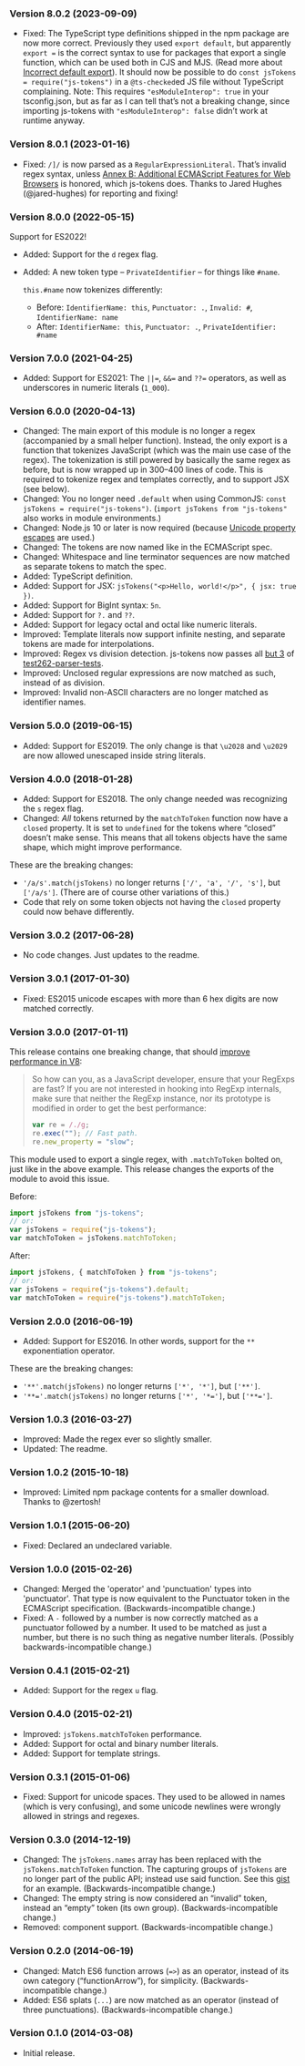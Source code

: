 ### Version 8.0.2 (2023-09-09)

- Fixed: The TypeScript type definitions shipped in the npm package are now more correct. Previously they used `export default`, but apparently `export =` is the correct syntax to use for packages that export a single function, which can be used both in CJS and MJS. (Read more about [Incorrect default export]). It should now be possible to do `const jsTokens = require("js-tokens")` in a `@ts-checked`ed JS file without TypeScript complaining. Note: This requires `"esModuleInterop": true` in your tsconfig.json, but as far as I can tell that’s not a breaking change, since importing js-tokens with `"esModuleInterop": false` didn’t work at runtime anyway.

### Version 8.0.1 (2023-01-16)

- Fixed: `/]/` is now parsed as a `RegularExpressionLiteral`. That’s invalid regex syntax, unless [Annex B: Additional ECMAScript Features for Web Browsers][annexb] is honored, which js-tokens does. Thanks to Jared Hughes (@jared-hughes) for reporting and fixing!

### Version 8.0.0 (2022-05-15)

Support for ES2022!

- Added: Support for the `d` regex flag.

- Added: A new token type – `PrivateIdentifier` – for things like `#name`.

  `this.#name` now tokenizes differently:

  - Before: `IdentifierName: this`, `Punctuator: .`, `Invalid: #`, `IdentifierName: name`
  - After: `IdentifierName: this`, `Punctuator: .`, `PrivateIdentifier: #name`

### Version 7.0.0 (2021-04-25)

- Added: Support for ES2021: The `||=`, `&&=` and `??=` operators, as well as underscores in numeric literals (`1_000`).

### Version 6.0.0 (2020-04-13)

- Changed: The main export of this module is no longer a regex (accompanied by a small helper function). Instead, the only export is a function that tokenizes JavaScript (which was the main use case of the regex). The tokenization is still powered by basically the same regex as before, but is now wrapped up in 300–400 lines of code. This is required to tokenize regex and templates correctly, and to support JSX (see below).
- Changed: You no longer need `.default` when using CommonJS: `const jsTokens = require("js-tokens")`. (`import jsTokens from "js-tokens"` also works in module environments.)
- Changed: Node.js 10 or later is now required (because [Unicode property escapes] are used.)
- Changed: The tokens are now named like in the ECMAScript spec.
- Changed: Whitespace and line terminator sequences are now matched as separate tokens to match the spec.
- Added: TypeScript definition.
- Added: Support for JSX: `jsTokens("<p>Hello, world!</p>", { jsx: true })`.
- Added: Support for BigInt syntax: `5n`.
- Added: Support for `?.` and `??`.
- Added: Support for legacy octal and octal like numeric literals.
- Improved: Template literals now support infinite nesting, and separate tokens are made for interpolations.
- Improved: Regex vs division detection. js-tokens now passes all [but 3][edge-cases] of [test262-parser-tests].
- Improved: Unclosed regular expressions are now matched as such, instead of as division.
- Improved: Invalid non-ASCII characters are no longer matched as identifier names.

### Version 5.0.0 (2019-06-15)

- Added: Support for ES2019. The only change is that `\u2028` and `\u2029` are now allowed unescaped inside string literals.

### Version 4.0.0 (2018-01-28)

- Added: Support for ES2018. The only change needed was recognizing the `s` regex flag.
- Changed: _All_ tokens returned by the `matchToToken` function now have a `closed` property. It is set to `undefined` for the tokens where “closed” doesn’t make sense. This means that all tokens objects have the same shape, which might improve performance.

These are the breaking changes:

- `'/a/s'.match(jsTokens)` no longer returns `['/', 'a', '/', 's']`, but `['/a/s']`. (There are of course other variations of this.)
- Code that rely on some token objects not having the `closed` property could now behave differently.

### Version 3.0.2 (2017-06-28)

- No code changes. Just updates to the readme.

### Version 3.0.1 (2017-01-30)

- Fixed: ES2015 unicode escapes with more than 6 hex digits are now matched correctly.

### Version 3.0.0 (2017-01-11)

This release contains one breaking change, that should [improve performance in V8][v8-perf]:

> So how can you, as a JavaScript developer, ensure that your RegExps are fast? If you are not interested in hooking into RegExp internals, make sure that neither the RegExp instance, nor its prototype is modified in order to get the best performance:
>
> ```js
> var re = /./g;
> re.exec(""); // Fast path.
> re.new_property = "slow";
> ```

This module used to export a single regex, with `.matchToToken` bolted on, just like in the above example. This release changes the exports of the module to avoid this issue.

Before:

```js
import jsTokens from "js-tokens";
// or:
var jsTokens = require("js-tokens");
var matchToToken = jsTokens.matchToToken;
```

After:

```js
import jsTokens, { matchToToken } from "js-tokens";
// or:
var jsTokens = require("js-tokens").default;
var matchToToken = require("js-tokens").matchToToken;
```

[v8-perf]: http://v8project.blogspot.se/2017/01/speeding-up-v8-regular-expressions.html

### Version 2.0.0 (2016-06-19)

- Added: Support for ES2016. In other words, support for the `**` exponentiation operator.

These are the breaking changes:

- `'**'.match(jsTokens)` no longer returns `['*', '*']`, but `['**']`.
- `'**='.match(jsTokens)` no longer returns `['*', '*=']`, but `['**=']`.

### Version 1.0.3 (2016-03-27)

- Improved: Made the regex ever so slightly smaller.
- Updated: The readme.

### Version 1.0.2 (2015-10-18)

- Improved: Limited npm package contents for a smaller download. Thanks to @zertosh!

### Version 1.0.1 (2015-06-20)

- Fixed: Declared an undeclared variable.

### Version 1.0.0 (2015-02-26)

- Changed: Merged the 'operator' and 'punctuation' types into 'punctuator'. That type is now equivalent to the Punctuator token in the ECMAScript specification. (Backwards-incompatible change.)
- Fixed: A `-` followed by a number is now correctly matched as a punctuator followed by a number. It used to be matched as just a number, but there is no such thing as negative number literals. (Possibly backwards-incompatible change.)

### Version 0.4.1 (2015-02-21)

- Added: Support for the regex `u` flag.

### Version 0.4.0 (2015-02-21)

- Improved: `jsTokens.matchToToken` performance.
- Added: Support for octal and binary number literals.
- Added: Support for template strings.

### Version 0.3.1 (2015-01-06)

- Fixed: Support for unicode spaces. They used to be allowed in names (which is very confusing), and some unicode newlines were wrongly allowed in strings and regexes.

### Version 0.3.0 (2014-12-19)

- Changed: The `jsTokens.names` array has been replaced with the `jsTokens.matchToToken` function. The capturing groups of `jsTokens` are no longer part of the public API; instead use said function. See this [gist] for an example. (Backwards-incompatible change.)
- Changed: The empty string is now considered an “invalid” token, instead an “empty” token (its own group). (Backwards-incompatible change.)
- Removed: component support. (Backwards-incompatible change.)

[gist]: https://gist.github.com/lydell/be49dbf80c382c473004

### Version 0.2.0 (2014-06-19)

- Changed: Match ES6 function arrows (`=>`) as an operator, instead of its own category (“functionArrow”), for simplicity. (Backwards-incompatible change.)
- Added: ES6 splats (`...`) are now matched as an operator (instead of three punctuations). (Backwards-incompatible change.)

### Version 0.1.0 (2014-03-08)

- Initial release.

[annexb]: https://tc39.es/ecma262/#sec-additional-ecmascript-features-for-web-browsers
[edge-cases]: https://github.com/lydell/js-tokens/blob/0db8dbbfad9aa2ed1c94370c9632ce682c224bf8/README.md#known-errors
[incorrect default export]: https://github.com/arethetypeswrong/arethetypeswrong.github.io/blob/4706e9a84892be17888bb01a4d85c0bfed3230c2/docs/problems/FalseExportDefault.md
[test262-parser-tests]: https://github.com/tc39/test262-parser-tests
[unicode property escapes]: https://developer.mozilla.org/en-US/docs/Web/JavaScript/Guide/Regular_Expressions/Unicode_Property_Escapes
